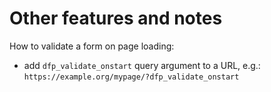 # Other features and notes

How to validate a form on page loading:

- add `dfp_validate_onstart` query argument to a URL,
e.g.: `https://example.org/mypage/?dfp_validate_onstart`
